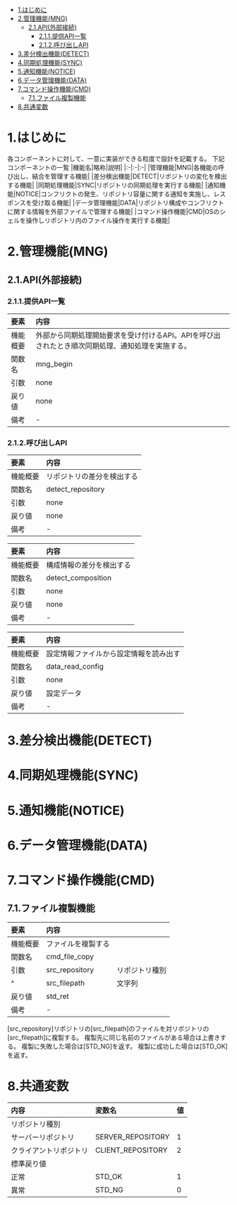 - [1.はじめに](#1はじめに)
- [2.管理機能(MNG)](#2管理機能mng)
  - [2.1.API(外部接続)](#21api外部接続)
    - [2.1.1.提供API一覧](#211提供api一覧)
    - [2.1.2.呼び出しAPI](#212呼び出しapi)
- [3.差分検出機能(DETECT)](#3差分検出機能detect)
- [4.同期処理機能(SYNC)](#4同期処理機能sync)
- [5.通知機能(NOTICE)](#5通知機能notice)
- [6.データ管理機能(DATA)](#6データ管理機能data)
- [7.コマンド操作機能(CMD)](#7コマンド操作機能cmd)
  - [7.1.ファイル複製機能](#71ファイル複製機能)
- [8.共通変数](#8共通変数)




# 1.はじめに

各コンポーネントに対して、一意に実装ができる粒度で設計を記載する。
下記コンポーネントの一覧
|機能名|略称|説明|
|:-|:-|:-|
|管理機能|MNG|各機能の呼び出し、結合を管理する機能|
|差分検出機能|DETECT|リポジトリの変化を検出する機能|
|同期処理機能|SYNC|リポジトリの同期処理を実行する機能|
|通知機能|NOTICE|コンフリクトの発生、リポジトリ容量に関する通知を実施し、レスポンスを受け取る機能|
|データ管理機能|DATA|リポジトリ構成やコンフリクトに関する情報を外部ファイルで管理する機能|
|コマンド操作機能|CMD|OSのシェルを操作しリポジトリ内のファイル操作を実行する機能|

# 2.管理機能(MNG)
## 2.1.API(外部接続)
### 2.1.1.提供API一覧
|要素|内容|
|:-|:-|
|機能概要|外部から同期処理開始要求を受け付けるAPI。APIを呼び出されたとき順次同期処理、通知処理を実施する。|
|関数名|mng_begin|
|引数|none|
|戻り値|none|
|備考|-|

### 2.1.2.呼び出しAPI
|要素|内容|
|:-|:-|
|機能概要|リポジトリの差分を検出する|
|関数名|detect_repository|
|引数|none|
|戻り値|none|
|備考|-|

|要素|内容|
|:-|:-|
|機能概要|構成情報の差分を検出する|
|関数名|detect_composition|
|引数|none|
|戻り値|none|
|備考|-|

|要素|内容|
|:-|:-|
|機能概要 |設定情報ファイルから設定情報を読み出す|
|関数名   |data_read_config|
|引数     |none|
|戻り値   |設定データ|
|備考     |-|



# 3.差分検出機能(DETECT)




# 4.同期処理機能(SYNC)
# 5.通知機能(NOTICE)
# 6.データ管理機能(DATA)
# 7.コマンド操作機能(CMD)
## 7.1.ファイル複製機能

|要素|内容||
|:-|:-|:-|
|機能概要|ファイルを複製する|
|関数名|cmd_file_copy|
|引数|src_repository|リポジトリ種別|
|^   |src_filepath|文字列|
|戻り値|std_ret|
|備考|-|

[src_repository]リポジトリの[src_filepath]のファイルを対リポジトリの[src_filepath]に複製する。
複製先に同じ名前のファイルがある場合は上書きする。
複製に失敗した場合は[STD_NG]を返す。
複製に成功した場合は[STD_OK]を返す。


# 8.共通変数

|内容|変数名|値|
|:-|:-|:-|
|リポジトリ種別|
|サーバーリポジトリ|SERVER_REPOSITORY|1|
|クライアントリポジトリ|CLIENT_REPOSITORY|2|
|標準戻り値|
|正常|STD_OK|1|
|異常|STD_NG|0|
